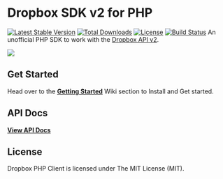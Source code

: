 Dropbox SDK v2 for PHP
======================================================
[![Latest Stable Version](https://poser.pugx.org/kunalvarma05/dropbox-php-sdk/v/stable?format=flat-square)](https://packagist.org/packages/kunalvarma05/dropbox-php-sdk)
[![Total Downloads](https://poser.pugx.org/kunalvarma05/dropbox-php-sdk/downloads?format=flat-square)](https://packagist.org/packages/kunalvarma05/dropbox-php-sdk)
[![License](https://poser.pugx.org/kunalvarma05/dropbox-php-sdk/license?format=flat-square)](https://packagist.org/packages/kunalvarma05/dropbox-php-sdk)
[![Build Status](https://travis-ci.org/kunalvarma05/dropbox-php-sdk.svg?branch=master)](https://travis-ci.org/kunalvarma05/dropbox-php-sdk)
An unofficial PHP SDK to work with the [Dropbox API v2](https://www.dropbox.com/developers/documentation/http/documentation).

<img src="https://cloud.githubusercontent.com/assets/893057/13731118/b7cf0e4e-e987-11e5-942f-13c53d65da35.png">


## Get Started
Head over to the [**Getting Started**](https://github.com/kunalvarma05/dropbox-php-sdk/wiki/Getting-Started) Wiki section to Install and Get started.


## API Docs
[**View API Docs**](https://kunalvarma05.github.io/dropbox-php-sdk/)


## License
Dropbox PHP Client is licensed under The MIT License (MIT).
